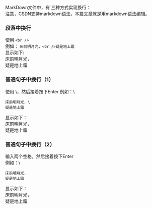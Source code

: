 MarkDown文件中，有 三种方式实现换行：\
注意，CSDN支持markdown语法，本篇文章就是用markdown语法编辑。
### 段落中换行
使用 ```<br />```\
例如：
```床前明月光，<br />疑是地上霜```\
显示如下:\
床前明月光，<br />疑是地上霜

### 普通句子中换行（1）
使用 \，然后接着按下Enter
例如：\
```
床前明月光，\
疑是地上霜
```
显示如下：\
床前明月光，\
疑是地上霜

### 普通句子中换行（2）
输入两个空格，然后接着按下Enter\
例如：\
```
床前明月光，  
疑是地上霜
```
显示如下：\
床前明月光，  
疑是地上霜
